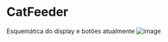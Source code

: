 # CatFeeder

Esquemática do display e botões atualmente
![image](https://github.com/mightbehappyy/CatFeeder/assets/97134972/aea93a7c-2434-4388-a5bf-5f183d434fa1)

